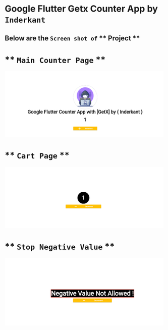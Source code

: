 
# **Google Flutter Getx Counter App  by `Inderkant`**

## Below are the `Screen shot of` ** Project **
# ** `Main Counter Page` **
![Home](screenshots/homec.png)

# ** `Cart Page` **
![Cart Page](screenshots/cartc.png)

# ** `Stop Negative Value` **
![Negative Value Error](screenshots/negativec.png)

